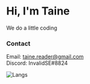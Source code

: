 # Hi, I'm Taine

We do a little coding


### Contact
Email: taine.reader@gmail.com\
Discord: InvalidSE#8824

![Langs](https://github-readme-stats.vercel.app/api/top-langs/?username=InvalidSE&layout=compact&theme=radical)

